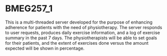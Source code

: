 # BMEG257_1

This is a multi-threaded server developed for the purpose of enhancing adherence for patients with the need of physiotherapy. The server responds to user requests, produces daily exercise information, and a log of exercise summary in the past 7 days. The physiotherapists will be able to set goals for their patients, and the extent of exercises done versus the amount expected will be shown in percentage.
